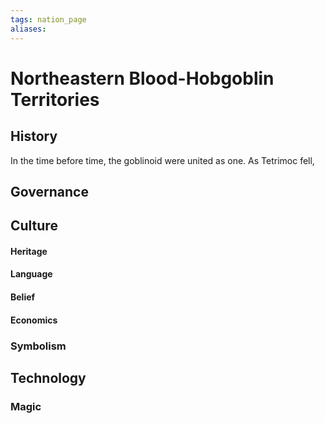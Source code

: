 ```yaml
---
tags: nation_page
aliases:
---
```


# Northeastern Blood-Hobgoblin Territories
## History
In the time before time, the goblinoid were united as one. As Tetrimoc fell, 
## Governance
## Culture
#### Heritage
#### Language
#### Belief
#### Economics
### Symbolism
## Technology
### Magic